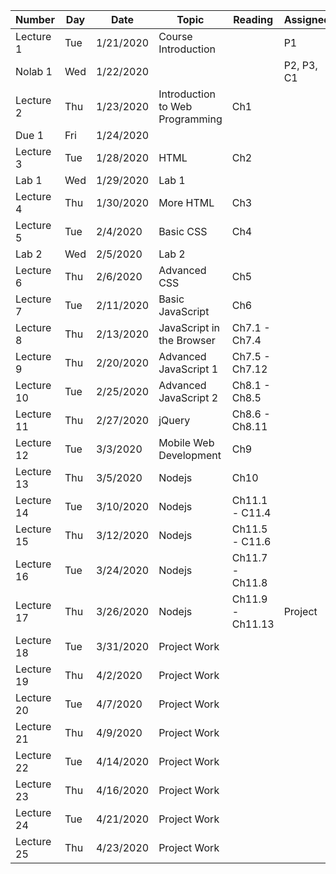 | Number | Day | Date | Topic |  Reading  | Assigned | Due |
| --      | --  | --   | --    |  --       | --       | --  |
|Lecture 1|Tue|1/21/2020|Course Introduction||P1||
|Nolab 1|Wed|1/22/2020|||P2, P3, C1||
|Lecture 2|Thu|1/23/2020|Introduction to Web Programming|Ch1|||
|Due 1|Fri|1/24/2020||||P1|
|Lecture 3|Tue|1/28/2020|HTML|Ch2||P2|
|Lab 1|Wed|1/29/2020|Lab 1||||
|Lecture 4|Thu|1/30/2020|More HTML|Ch3||P3|
|Lecture 5|Tue|2/4/2020|Basic CSS|Ch4||P4, L1|
|Lab 2|Wed|2/5/2020|Lab 2||||
|Lecture 6|Thu|2/6/2020|Advanced CSS|Ch5||P5|
|Lecture 7|Tue|2/11/2020|Basic JavaScript|Ch6||P6, L2|
|Lecture 8|Thu|2/13/2020|JavaScript in the Browser|Ch7.1 - Ch7.4||P7A|
|Lecture 9|Thu|2/20/2020|Advanced JavaScript 1|Ch7.5 - Ch7.12||P7B, L3|
|Lecture 10|Tue|2/25/2020|Advanced JavaScript 2|Ch8.1 - Ch8.5||P8A|
|Lecture 11|Thu|2/27/2020|jQuery|Ch8.6 - Ch8.11||P8B|
|Lecture 12|Tue|3/3/2020|Mobile Web Development|Ch9||P9|
|Lecture 13|Thu|3/5/2020|Nodejs|Ch10||P10|
|Lecture 14|Tue|3/10/2020|Nodejs|Ch11.1 - C11.4||P11A|
|Lecture 15|Thu|3/12/2020|Nodejs|Ch11.5 - C11.6||P11B|
|Lecture 16|Tue|3/24/2020|Nodejs|Ch11.7 - Ch11.8||P11C|
|Lecture 17|Thu|3/26/2020|Nodejs|Ch11.9 - Ch11.13|Project|P11D|
|Lecture 18|Tue|3/31/2020|Project Work||||
|Lecture 19|Thu|4/2/2020|Project Work||||
|Lecture 20|Tue|4/7/2020|Project Work||||
|Lecture 21|Thu|4/9/2020|Project Work||||
|Lecture 22|Tue|4/14/2020|Project Work||||
|Lecture 23|Thu|4/16/2020|Project Work||||
|Lecture 24|Tue|4/21/2020|Project Work||||
|Lecture 25|Thu|4/23/2020|Project Work||||

